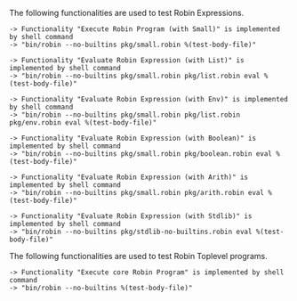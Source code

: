 The following functionalities are used to test Robin Expressions.

    -> Functionality "Execute Robin Program (with Small)" is implemented by shell command
    -> "bin/robin --no-builtins pkg/small.robin %(test-body-file)"

    -> Functionality "Evaluate Robin Expression (with List)" is implemented by shell command
    -> "bin/robin --no-builtins pkg/small.robin pkg/list.robin eval %(test-body-file)"

    -> Functionality "Evaluate Robin Expression (with Env)" is implemented by shell command
    -> "bin/robin --no-builtins pkg/small.robin pkg/list.robin pkg/env.robin eval %(test-body-file)"

    -> Functionality "Evaluate Robin Expression (with Boolean)" is implemented by shell command
    -> "bin/robin --no-builtins pkg/small.robin pkg/boolean.robin eval %(test-body-file)"

    -> Functionality "Evaluate Robin Expression (with Arith)" is implemented by shell command
    -> "bin/robin --no-builtins pkg/small.robin pkg/arith.robin eval %(test-body-file)"

    -> Functionality "Evaluate Robin Expression (with Stdlib)" is implemented by shell command
    -> "bin/robin --no-builtins pkg/stdlib-no-builtins.robin eval %(test-body-file)"

The following functionalities are used to test Robin Toplevel programs.

    -> Functionality "Execute core Robin Program" is implemented by shell command
    -> "bin/robin --no-builtins %(test-body-file)"
